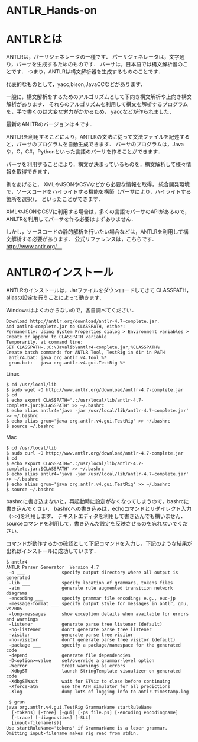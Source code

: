 # ANTLR_Hands-on
# ANTLRとは
ANTLRは，パーサジェネレータの一種です．
パーサジェネレータは，文字通り，パーサを生成するためのものです．
パーサは，日本語では構文解析器のことです．
つまり，ANTLRは構文解析器を生成するもののことです．

代表的なものとして，yacc,bison,JavaCCなどがあります．

一般に，構文解析をするためのアルゴリズムとして下向き構文解析や上向き構文解析があります．
それらのアルゴリズムを利用して構文を解析するプログラムを，手で書くのは大変な労力がかかるため，
yaccなどが作られました．

最新のANLTRのバージョンは４です．

ANTLRを利用することにより，ANTLRの文法に従って文法ファイルを記述すると，パーサのプログラムを自動生成できます．
パーサのプログラムは，Javaや，C，C#，Pythonといった言語のパーサを作ることができます．


パーサを利用することにより，構文が決まっているものを，構文解析して様々情報を取得できます．

例をあげると，
XMLやJSONやCSVなどから必要な情報を取得，
統合開発環境で，ソースコードをハイライトする機能を構築（パーサにより，ハイライトする箇所を選択），
といったことができます．

XMLやJSONやCSVに利用する場合は，多くの言語でパーサのAPIがあるので，ANLTRを利用してパーサを作る必要はまずありません．

しかし，ソースコードの静的解析を行いたい場合などは，ANTLRを利用して構文解析する必要があります．
公式リファレンスは，こちらです．
http://www.antlr.org/　


# ANTLRのインストール

ANTLRのインストールは，Jarファイルをダウンロードしてきて CLASSPATH，aliasの設定を行うことによって動きます．

Windowsはよくわからないので，各自調べてください．

```
Download http://antlr.org/download/antlr-4.7-complete.jar.
Add antlr4-complete.jar to CLASSPATH, either:
Permanently: Using System Properties dialog > Environment variables > Create or append to CLASSPATH variable
Temporarily, at command line:
SET CLASSPATH=.;C:\Javalib\antlr4-complete.jar;%CLASSPATH%
Create batch commands for ANTLR Tool, TestRig in dir in PATH
 antlr4.bat: java org.antlr.v4.Tool %*
 grun.bat:   java org.antlr.v4.gui.TestRig %*

```

Linux
```
$ cd /usr/local/lib
$ sudo wget -O http://www.antlr.org/download/antlr-4.7-complete.jar
$ cd 
$ echo export CLASSPATH=".:/usr/local/lib/antlr-4.7-complete.jar:$CLASSPATH" >> ~/.bashrc 
$ echo alias antlr4='java -jar /usr/local/lib/antlr-4.7-complete.jar' >> ~/.bashrc 
$ echo alias grun='java org.antlr.v4.gui.TestRig' >> ~/.bashrc 
$ source ~/.bashrc
```

Mac
```
$ cd /usr/local/lib
$ sudo curl -O http://www.antlr.org/download/antlr-4.7-complete.jar
$ cd 
$ echo export CLASSPATH=".:/usr/local/lib/antlr-4.7-complete.jar:$CLASSPATH" >> ~/.bashrc 
$ echo alias antlr4='java -jar /usr/local/lib/antlr-4.7-complete.jar' >> ~/.bashrc 
$ echo alias grun='java org.antlr.v4.gui.TestRig' >> ~/.bashrc 
$ source ~/.bashrc
```

bashrcに書き込まないと，再起動時に設定がなくなってしまうので，bashrcに書き込んでくさい．
bashrcへの書き込みは，echoコマンドとリダイレクト入力（>>)を利用します．
テキストエディタを利用して書き込んでも構いません．
sourceコマンドを利用して，書き込んだ設定を反映させるのを忘れないでください．

コマンドが動作するかの確認として下記コマンドを入力し，下記のような結果が出ればインストールに成功しています．
```
$ antlr4
ANTLR Parser Generator  Version 4.7
 -o ___              specify output directory where all output is generated
 -lib ___            specify location of grammars, tokens files
 -atn                generate rule augmented transition network diagrams
 -encoding ___       specify grammar file encoding; e.g., euc-jp
 -message-format ___ specify output style for messages in antlr, gnu, vs2005
 -long-messages      show exception details when available for errors and warnings
 -listener           generate parse tree listener (default)
 -no-listener        don't generate parse tree listener
 -visitor            generate parse tree visitor
 -no-visitor         don't generate parse tree visitor (default)
 -package ___        specify a package/namespace for the generated code
 -depend             generate file dependencies
 -D<option>=value    set/override a grammar-level option
 -Werror             treat warnings as errors
 -XdbgST             launch StringTemplate visualizer on generated code
 -XdbgSTWait         wait for STViz to close before continuing
 -Xforce-atn         use the ATN simulator for all predictions
 -Xlog               dump lots of logging info to antlr-timestamp.log
 
 $ grun                                                                                                                                                               java org.antlr.v4.gui.TestRig GrammarName startRuleName
  [-tokens] [-tree] [-gui] [-ps file.ps] [-encoding encodingname]
  [-trace] [-diagnostics] [-SLL]
  [input-filename(s)]
Use startRuleName='tokens' if GrammarName is a lexer grammar.
Omitting input-filename makes rig read from stdin.
 
```
